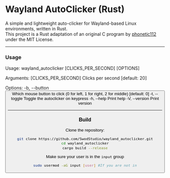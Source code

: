 # Wayland AutoClicker (Rust)

A simple and lightweight auto-clicker for Wayland-based Linux environments, written in Rust.  
This project is a Rust adaptation of an original C program by [phonetic112](https://github.com/phonetic112/wl-clicker) under the MIT License.

---

### Usage
Usage: wayland_autoclicker [CLICKS_PER_SECOND] [OPTIONS]

Arguments:
  [CLICKS_PER_SECOND]  Clicks per second [default: 20]

Options:
  -b, --button <BUTTON>  Which mouse button to click (0 for left, 1 for right, 2 for middle) [default: 0]
  -t, --toggle           Toggle the autoclicker on keypress
  -h, --help             Print help
  -V, --version          Print version

---

### Build

Clone the repository:

```bash
git clone https://github.com/SwodStudio/wayland_autoclicker.git
cd wayland_autoclicker
cargo build --release
```

Make sure your user is in the `input` group
```bash
sudo usermod -aG input [user] #If you are not in
```

